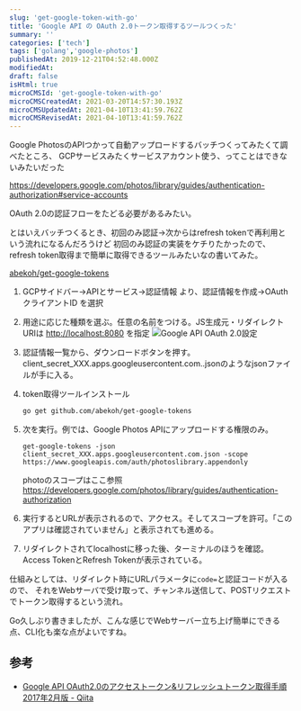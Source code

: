 ```yaml
---
slug: 'get-google-token-with-go'
title: 'Google API の OAuth 2.0トークン取得するツールつくった'
summary: ''
categories: ['tech']
tags: ['golang','google-photos']
publishedAt: 2019-12-21T04:52:48.000Z
modifiedAt: 
draft: false
isHtml: true
microCMSId: 'get-google-token-with-go'
microCMSCreatedAt: 2021-03-20T14:57:30.193Z
microCMSUpdatedAt: 2021-04-10T13:41:59.762Z
microCMSRevisedAt: 2021-04-10T13:41:59.762Z
---
```

<p>Google PhotosのAPIつかって自動アップロードするバッチつくってみたくて調べたところ、
GCPサービスみたくサービスアカウント使う、ってことはできないみたいだった</p>
<p><a href="https://developers.google.com/photos/library/guides/authentication-authorization#service-accounts">https://developers.google.com/photos/library/guides/authentication-authorization#service-accounts</a></p>
<p>OAuth 2.0の認証フローをたどる必要があるみたい。</p>
<p>とはいえバッチつくるとき、初回のみ認証→次からはrefresh tokenで再利用という流れになるんだろうけど
初回のみ認証の実装をケチりたかったので、refresh token取得まで簡単に取得できるツールみたいなの書いてみた。</p>
<p><a href="https://github.com/abekoh/get-google-tokens">abekoh/get-google-tokens</a></p>
<ol>
<li><p>GCPサイドバー-&gt;APIとサービス-&gt;認証情報 より、認証情報を作成-&gt;OAuthクライアントID を選択</p>
</li>
<li><p>用途に応じた種類を選ぶ。任意の名前をつける。JS生成元・リダイレクトURIは <a href="http://localhost:8080">http://localhost:8080</a> を指定
<img src="/assets/setup-google-oauth.png" alt="Google API OAuth 2.0設定"></p>
</li>
<li><p>認証情報一覧から、ダウンロードボタンを押す。client_secret_XXX.apps.googleusercontent.com..jsonのようなjsonファイルが手に入る。</p>
</li>
<li><p>token取得ツールインストール</p>


```bash
go get github.com/abekoh/get-google-tokens

```


</li>
<li><p>次を実行。例では、Google Photos APIにアップロードする権限のみ。</p>


```none
get-google-tokens -json client_secret_XXX.apps.googleusercontent.com.json -scope https://www.googleapis.com/auth/photoslibrary.appendonly

```


<p>photoのスコープはここ参照
<a href="https://developers.google.com/photos/library/guides/authentication-authorization">https://developers.google.com/photos/library/guides/authentication-authorization</a></p>
</li>
<li><p>実行するとURLが表示されるので、アクセス。そしてスコープを許可。「このアプリは確認されていません」と表示されても進める。</p>
</li>
<li><p>リダイレクトされてlocalhostに移った後、ターミナルのほうを確認。Access TokenとRefresh Tokenが表示されている。</p>
</li>
</ol>
<p>仕組みとしては、リダイレクト時にURLパラメータに<code>code=</code>と認証コードが入るので、
それをWebサーバで受け取って、チャンネル送信して、POSTリクエストでトークン取得するという流れ。</p>
<p>Go久しぶり書きましたが、こんな感じでWebサーバー立ち上げ簡単にできる点、CLI化も楽な点がよいですね。</p>
<h2 id="参考">参考</h2>
<ul>
<li><a href="https://qiita.com/iwaseasahi/items/2363dc1d246bc06baeae">Google API OAuth2.0のアクセストークン&amp;リフレッシュトークン取得手順 2017年2月版 - Qiita</a></li>
</ul>

    